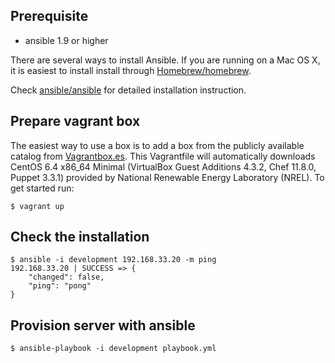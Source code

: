 ## Prerequisite
+ ansible 1.9 or higher

There are several ways to install Ansible. If you are running on a Mac OS X, it is easiest to install install through [Homebrew/homebrew](https://github.com/Homebrew/homebrew).

Check [ansible/ansible](https://github.com/ansible/ansible) for detailed installation instruction.

## Prepare vagrant box
The easiest way to use a box is to add a box from the publicly available catalog from [Vagrantbox.es](http://www.vagrantbox.es/). This Vagrantfile will automatically downloads CentOS 6.4 x86_64 Minimal (VirtualBox Guest Additions 4.3.2, Chef 11.8.0, Puppet 3.3.1) provided by National Renewable Energy Laboratory (NREL).
To get started run:
```
$ vagrant up
```

## Check the installation
```
$ ansible -i development 192.168.33.20 -m ping
192.168.33.20 | SUCCESS => {
    "changed": false,
    "ping": "pong"
}
```

## Provision server with ansible
```
$ ansible-playbook -i development playbook.yml
```
